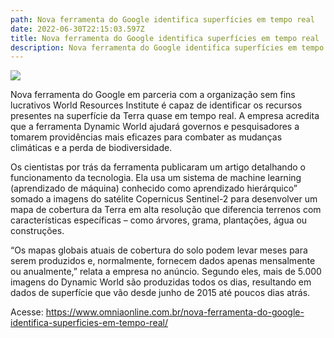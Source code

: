 ```yaml
---
path: Nova ferramenta do Google identifica superfícies em tempo real
date: 2022-06-30T22:15:03.597Z
title: Nova ferramenta do Google identifica superfícies em tempo real
description: Nova ferramenta do Google identifica superfícies em tempo real
---
```

<!--StartFragment-->

![](https://www.omniaonline.com.br/wp-content/uploads/2022/06/Site-LinkedIn-Facebook-44.png)

Nova ferramenta do Google em parceria com a organização sem fins lucrativos World Resources Institute é capaz de identificar os recursos presentes na superfície da Terra quase em tempo real. A empresa acredita que a ferramenta Dynamic World ajudará governos e pesquisadores a tomarem providências mais eficazes para combater as mudanças climáticas e a perda de biodiversidade.

Os cientistas por trás da ferramenta publicaram um artigo detalhando o funcionamento da tecnologia. Ela usa um sistema de machine learning (aprendizado de máquina) conhecido como aprendizado hierárquico” somado a imagens do satélite Copernicus Sentinel-2 para desenvolver um mapa de cobertura da Terra em alta resolução que diferencia terrenos com características específicas – como árvores, grama, plantações, água ou construções.

“Os mapas globais atuais de cobertura do solo podem levar meses para serem produzidos e, normalmente, fornecem dados apenas mensalmente ou anualmente,” relata a empresa no anúncio. Segundo eles, mais de 5.000 imagens do Dynamic World são produzidas todos os dias, resultando em dados de superfície que vão desde junho de 2015 até poucos dias atrás.

Acesse: https://www.omniaonline.com.br/nova-ferramenta-do-google-identifica-superficies-em-tempo-real/

<!--EndFragment-->